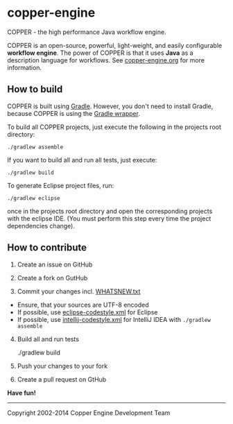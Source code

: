 copper-engine
=============

COPPER - the high performance Java workflow engine.

COPPER is an open-source, powerful, light-weight, and easily configurable **workflow engine**. The power of COPPER is that it uses **Java** as a description language for workflows. See [copper-engine.org](http://www.copper-engine.org) for more information.


How to build
------------

COPPER is built using [Gradle](http://www.gradle.org). However, you don't need to install Gradle, because COPPER is using the [Gradle wrapper](http://www.gradle.org/docs/current/userguide/gradle_wrapper.html).

To build all COPPER projects, just execute the following in the projects root directory:

    ./gradlew assemble

If you want to build all and run all tests, just execute:

    ./gradlew build

To generate Eclipse project files, run:

    ./gradlew eclipse

once in the projects root directory and open the corresponding projects with the eclipse IDE. (You must perform this step every time the project dependencies change).

How to contribute
-----------------

1) Create an issue on GitHub

2) Create a fork  on GutHub

3) Commit your changes incl. [WHATSNEW.txt](WHATSNEW.txt)
  * Ensure, that your sources are UTF-8 encoded
  * If possible, use [eclipse-codestyle.xml](blob/master/common/eclipse-codestyle.xml) for Eclipse
  * If possible, use [intellij-codestyle.xml](blob/master/common/intellij-codestyle.xml) for IntelliJ IDEA with <code>./gradlew assemble</code>
  
4) Build all and run tests

    ./gradlew build
    

5) Push your changes to your fork

6) Create a pull request on GtHub

**Have fun!**


<hr>
Copyright 2002-2014 Copper Engine Development Team
